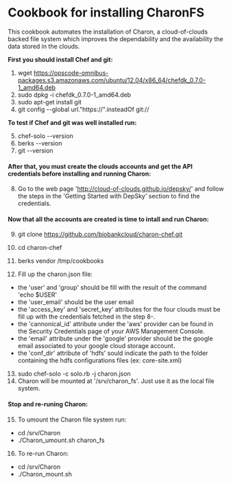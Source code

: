 # Cookbook for installing CharonFS

This cookbook automates the installation of Charon, a cloud-of-clouds backed file system which improves the dependability and the availability the data stored in the clouds. 

**First you should install Chef and git:**

1. wget https://opscode-omnibus-packages.s3.amazonaws.com/ubuntu/12.04/x86_64/chefdk_0.7.0-1_amd64.deb
2. sudo dpkg -i chefdk_0.7.0-1_amd64.deb
3. sudo apt-get install git
4. git config --global url."https://".insteadOf git://

**To test if Chef and git was well installed run:**

5. chef-solo --version
6. berks --version
7. git --version

#### After that, you must create the clouds accounts and get the API credentials before installing and running Charon:

8. Go to the web page 'http://cloud-of-clouds.github.io/depsky/' and follow the steps in the 'Getting Started with DepSky' section to find the credentials.

#### Now that all the accounts are created is time to intall and run Charon:

9. git clone https://github.com/biobankcloud/charon-chef.git
10. cd charon-chef
11. berks vendor /tmp/cookbooks

12. Fill up the charon.json file:
  * the 'user' and 'group' should be fill with the result of the command 'echo $USER'
  * the 'user_email' should be the user email
  * the 'access_key' and 'secret_key' attributes for the four clouds must be fill up with the credentials fetched in the step 8-.
  * the 'cannonical_id' attribute under the 'aws' provider can be found in the Security Credentials page of your AWS Management Console.
  * the 'email' attribute under the 'google' provider should be the google email associated to your google cloud storage account.
  * the 'conf_dir' attribute of 'hdfs' sould indicate the path to the folder containing the hdfs configurations files (ex: core-site.xml) 
13. sudo chef-solo -c solo.rb -j charon.json
14. Charon will be mounted at '/srv/charon_fs'. Just use it as the local file system.

#### Stop and re-runing Charon:

15. To umount the Charon file system run:
  * cd /srv/Charon
  * ./Charon_umount.sh charon_fs
16. To re-run Charon:
  * cd /srv/Charon
  * ./Charon_mount.sh
